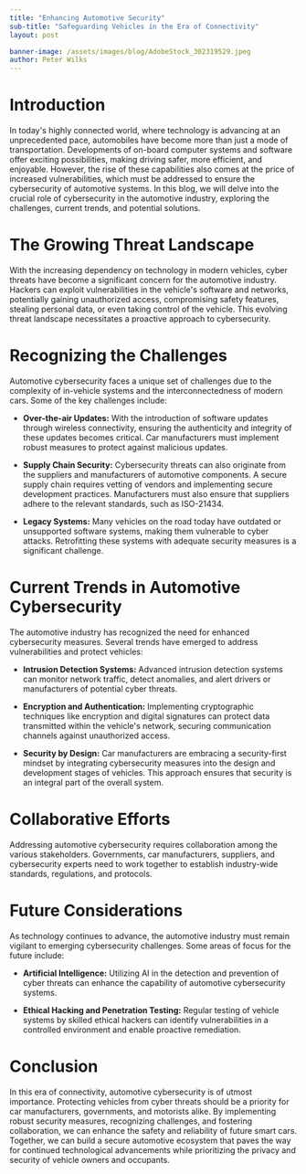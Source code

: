 ```yaml
---
title: "Enhancing Automotive Security"
sub-title: "Safeguarding Vehicles in the Era of Connectivity"
layout: post

banner-image: /assets/images/blog/AdobeStock_302319529.jpeg
author: Peter Wilks
---
```


# Introduction

In today's highly connected world, where technology is advancing at an unprecedented pace, automobiles have become more than just a mode of transportation. Developments of on-board computer systems and software offer exciting possibilities, making driving safer, more efficient, and enjoyable. However, the rise of these capabilities also comes at the price of increased vulnerabilities, which must be addressed to ensure the cybersecurity of automotive systems. In this blog, we will delve into the crucial role of cybersecurity in the automotive industry, exploring the challenges, current trends, and potential solutions.

# The Growing Threat Landscape

With the increasing dependency on technology in modern vehicles, cyber threats have become a significant concern for the automotive industry. Hackers can exploit vulnerabilities in the vehicle's software and networks, potentially gaining unauthorized access, compromising safety features, stealing personal data, or even taking control of the vehicle. This evolving threat landscape necessitates a proactive approach to cybersecurity.

# Recognizing the Challenges

Automotive cybersecurity faces a unique set of challenges due to the complexity of in-vehicle systems and the interconnectedness of modern cars. Some of the key challenges include:

- **Over-the-air Updates:** With the introduction of software updates through wireless connectivity, ensuring the authenticity and integrity of these updates becomes critical. Car manufacturers must implement robust measures to protect against malicious updates.

- **Supply Chain Security:** Cybersecurity threats can also originate from the suppliers and manufacturers of automotive components. A secure supply chain requires vetting of vendors and implementing secure development practices. Manufacturers must also ensure that suppliers adhere to the relevant standards, such as ISO-21434.

- **Legacy Systems:** Many vehicles on the road today have outdated or unsupported software systems, making them vulnerable to cyber attacks. Retrofitting these systems with adequate security measures is a significant challenge.

# Current Trends in Automotive Cybersecurity

The automotive industry has recognized the need for enhanced cybersecurity measures. Several trends have emerged to address vulnerabilities and protect vehicles:

- **Intrusion Detection Systems:** Advanced intrusion detection systems can monitor network traffic, detect anomalies, and alert drivers or manufacturers of potential cyber threats.

- **Encryption and Authentication:** Implementing cryptographic techniques like encryption and digital signatures can protect data transmitted within the vehicle's network, securing communication channels against unauthorized access.

- **Security by Design:** Car manufacturers are embracing a security-first mindset by integrating cybersecurity measures into the design and development stages of vehicles. This approach ensures that security is an integral part of the overall system.

# Collaborative Efforts

Addressing automotive cybersecurity requires collaboration among the various stakeholders. Governments, car manufacturers, suppliers, and cybersecurity experts need to work together to establish industry-wide standards, regulations, and protocols.

# Future Considerations

As technology continues to advance, the automotive industry must remain vigilant to emerging cybersecurity challenges. Some areas of focus for the future include:

- **Artificial Intelligence:** Utilizing AI in the detection and prevention of cyber threats can enhance the capability of automotive cybersecurity systems.

- **Ethical Hacking and Penetration Testing:** Regular testing of vehicle systems by skilled ethical hackers can identify vulnerabilities in a controlled environment and enable proactive remediation.

# Conclusion

In this era of connectivity, automotive cybersecurity is of utmost importance. Protecting vehicles from cyber threats should be a priority for car manufacturers, governments, and motorists alike. By implementing robust security measures, recognizing challenges, and fostering collaboration, we can enhance the safety and reliability of future smart cars. Together, we can build a secure automotive ecosystem that paves the way for continued technological advancements while prioritizing the privacy and security of vehicle owners and occupants.
